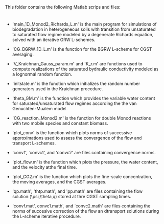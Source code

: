 This folder contains the following Matlab scrips and files:

#
- 'main_1D_Monod2_Richards_L.m' is the main program for simulations of biodegradation in heterogeneous soils
	with transition from unsaturated to saturated flow regime modeled by a degenerate Richards equation,
	solved with an iterative GRW L-schemes.

- 'CG_BGRW_1D_L.m' is the function for the BGRW L-scheme for CGST averaging.

- 'V_Kraichnan_Gauss_param.m' and 'K_r.m' are functions used to compute realizations of the saturated bydraulic
	conductivity modeled as a lognormal random function.

- 'initstate.m' is the function which initializes the random number generators used in the Kraichnan procedure.

- 'theta_GM.m' is the function which provides the variable water content for saturated/unsaturated flow regimes
	according the the van Genuchten-Mualem model.

- 'CG_reaction_Monod2.m' is the function for double Monod reactions with two mobile species and constant biomass.

- 'plot_conv' is the function which plots norms of successive approximations used to assess the convergence 
	of the flow and transport L-schemes.

- 'convf', 'convc1', and 'convc2' are files containing convergence norms.

- 'plot_flow.m' is the function which plots the pressure, the water content, and the velocity atthe final time.

- 'plot_CG2.m' is the function which plots the fine-scale concentration, the moving averages, and the CGST averages.

- 'qp.math', 'thtp.math', and 'pp.math' are files containing the flow solution (\psi,\theta,q) stored at thre CGST sampling times.

- 'convf.mat', convc1.math', and 'convc2.math' are files containing the norms of succesive correction of the flow an dtransport solutions during the L-scheme 	iterative procedure.
